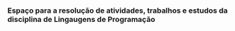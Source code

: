 ### Espaço para a resolução de atividades, trabalhos e estudos da disciplina de Lingaugens de Programação
